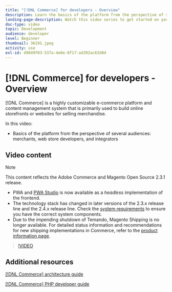 ```yaml
---
title: "[!DNL Commerce] for developers - Overview"
description: Learn the basics of the platform from the perspective of several audiences-- merchants, web store developers, and integrators.
landing-page-description: Watch this video series to get started on your backend development project for Commerce.
doc-type: video
topic: Development
audience: developer
level: Beginner
thumbnail: 36191.jpeg
activity: use
exl-id: d9049f03-537a-4e0e-8f17-ad392ac63d84
---
```

# [!DNL Commerce] for developers - Overview

[!DNL Commerce] is a highly customizable e-commerce platform and content management system that is primarily used to build online storefronts or websites for selling merchandise.

In this video:

- Basics of the platform from the perspective of several audiences: merchants, web store developers, and integrators

## Video content

>[!NOTE]
>
>This content reflects the Adobe Commerce and Magento Open Source 2.3.1 release.
>
>- PWA and [PWA Studio](http://pwastudio.io/) is now available as a _headless_ implementation of the frontend.
>- The technology stack has changed in later versions of the 2.3.x release line and the 2.4.x release line. Check the [system requirements](https://devdocs.magento.com/guides/v2.4/install-gde/system-requirements.html) to ensure you have the correct system components.
>- Due to the impending shutdown of Temando, Magento Shipping is no longer available. For detailed status information and recommendations for new shipping implementations in Commerce, refer to the [product information page](https://magento.com/shipping).


>[!VIDEO](https://video.tv.adobe.com/v/36191?quality=12&learn=on)

## Additional resources

[[!DNL Commerce] architecture guide](https://devdocs.magento.com/guides/v2.4/architecture/bk-architecture.html)

[[!DNL Commerce] PHP developer guide](https://devdocs.magento.com/guides/v2.4/extension-dev-guide/bk-extension-dev-guide.html)

